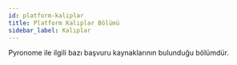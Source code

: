 ```yaml
---
id: platform-kaliplar
title: Platform Kalıplar Bölümü
sidebar_label: Kalıplar
---
```


Pyronome ile ilgili bazı başvuru kaynaklarının bulunduğu bölümdür.